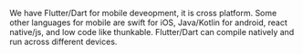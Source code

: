 We have Flutter/Dart for mobile deveopment, it is cross platform. Some other languages for mobile are swift for iOS, Java/Kotlin for android, react native/js, and low code like thunkable. Flutter/Dart can compile natively and run across different devices. 